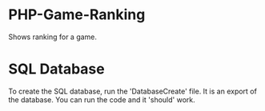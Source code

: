 # PHP-Game-Ranking
Shows ranking for a game.

# SQL Database
To create the SQL database, run the 'DatabaseCreate' file. It is an export of the database. You can run the code and it 'should' work.
